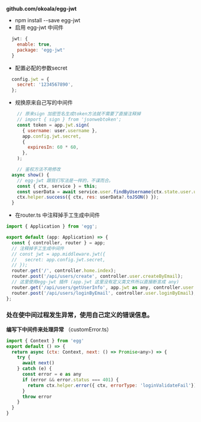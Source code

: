 **github.com/okoala/egg-jwt**

* npm install --save egg-jwt
* 启用 egg-jwt 中间件

```javascript
  jwt: {
    enable: true,
    package: 'egg-jwt'
  }
```

* 配置必配的参数secret

```javascript
  config.jwt = {
    secret: '1234567890',
  };
```

* 规换原来自己写的中间件

```javascript
    // 原来sign 加密签名生成token方法就不需要了直接注释掉
    // import { sign } from 'jsonwebtoken';
    const token = app.jwt.sign(
      { username: user.username },
      app.config.jwt.secret,
      {
        expiresIn: 60 * 60,
      },
    );

    // 鉴权方法不用修改
  async show() {
    // egg-jwt 跟我们写法是一样的，不谋而合。
    const { ctx, service } = this;
    const userData = await service.user.findByUsername(ctx.state.user.username);
    ctx.helper.success({ ctx, res: userData?.toJSON() });
  }
```

* 在router.ts 中注释掉手工生成中间件
```javascript
import { Application } from 'egg';

export default (app: Application) => {
  const { controller, router } = app;
  // 注释掉手工生成中间件
  // const jwt = app.middleware.jwt({
  //   secret: app.config.jwt.secret,
  // });
  router.get('/', controller.home.index);
  router.post('/api/users/create', controller.user.createByEmail);
  // 这里使用egg-jwt 插件 (app.jwt 这里没有定义类文件所以直接断言成 any)
  router.get('/api/users/getUserInfo', app.jwt as any, controller.user.show);
  router.post('/api/users/loginByEmail', controller.user.loginByEmail);
};
```

### 处在使中间过程发生异常，使用自己定义的错误信息。
**编写下中间件来处理异常** （customError.ts） 
```javascript
import { Context } from 'egg'
export default () => {
  return async (ctx: Context, next: () => Promise<any>) => {
    try {
      await next()
    } catch (e) {
      const error = e as any
      if (error && error.status === 401) {
        return ctx.helper.error({ ctx, errorType: 'loginValidateFail'})
      }
      throw error
    }
  }
}

```

